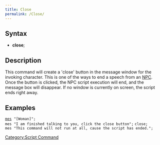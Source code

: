 ```yaml
---
title: Close
permalink: /Close/
---
```


Syntax
------

-   **close**;

Description
-----------

This command will create a 'close' button in the message window for the invoking character. This is one of the ways to end a speech from an [NPC](/NPC "wikilink"). Once the button is clicked, the NPC script execution will end, and the message box will disappear. If no window is currently on screen, the script ends right away.

Examples
--------

[`mes`](/mes "wikilink")` "[Woman]";`
`mes "I am finished talking to you, click the close button";`
`close;`
`mes "This command will not run at all, cause the script has ended.";`

[Category:Script Command](/Category:Script_Command "wikilink")